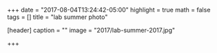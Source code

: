 +++
date = "2017-08-04T13:24:42-05:00"
highlight = true
math = false
tags = []
title = "lab summer photo"

[header]
  caption = ""
  image = "2017/lab-summer-2017.jpg"

+++
